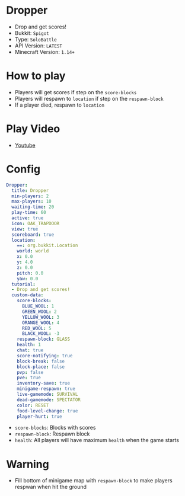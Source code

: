 # Dropper
- Drop and get scores!
- Bukkit: `Spigot` 
- Type: `SoloBattle`
- API Version: `LATEST`
- Minecraft Version: `1.14+`



# How to play
- Players will get scores if step on the `score-blocks`
- Players will respawn to `location` if step on the `respawn-block`
- If a player died, respawn to `location`



# Play Video
- [Youtube](https://youtu.be/uWyEfxu35-k)



# Config
```yaml
Dropper:
  title: Dropper
  min-players: 2
  max-players: 10
  waiting-time: 20
  play-time: 60
  active: true
  icon: OAK_TRAPDOOR
  view: true
  scoreboard: true
  location:
    ==: org.bukkit.Location
    world: world
    x: 0.0
    y: 4.0
    z: 0.0
    pitch: 0.0
    yaw: 0.0
  tutorial:
  - Drop and get scores!
  custom-data:
    score-blocks:
      BLUE_WOOL: 1
      GREEN_WOOL: 2
      YELLOW_WOOL: 3
      ORANGE_WOOL: 4
      RED_WOOL: 5
      BLACK_WOOL: -3
    respawn-block: GLASS
    health: 1
    chat: true
    score-notifying: true
    block-break: false
    block-place: false
    pvp: false
    pve: true
    inventory-save: true
    minigame-respawn: true
    live-gamemode: SURVIVAL
    dead-gamemode: SPECTATOR
    color: RESET
    food-level-change: true
    player-hurt: true
```
- `score-blocks`: Blocks with scores
- `respawn-block`: Respawn block
- `health`: All players will have maximum `health` when the game starts



# Warning
- Fill bottom of minigame map with `respawn-block` to make players respwan when hit the ground